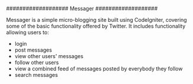 ###################
Messager
###################

Messager is a simple micro-blogging site built using CodeIgniter, covering some of the basic functionality offered by
Twitter. It includes functionality allowing users to:

-  login
-  post messages
-  view other users' messages
-  follow other users
-  view a combined feed of messages posted by everybody they follow
-  search messages

